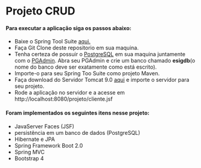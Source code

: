 # Projeto CRUD
<h4>Para executar a aplicação siga os passos abaixo:</h4>

<ul>
  <li>Baixe o Spring Tool Suite <a href="https://spring.io/tools" target="_blank">aqui.</a></li>
  <li>Faça Git Clone deste repositorio em sua maquina.</li>
  <li>Tenha certeza de possuir o <a href="https://www.postgresql.org/">PostgreSQL</a> em sua maquina juntamente com o <a href="https://www.pgadmin.org/">PGAdmin</a>. Abra seu PGAdmin e crie um banco chamado <b>esigdb</b>(o nome do banco deve ser exatamente como está escrito).</li> 
  <li>Importe-o para seu Spring Too Suite como projeto Maven.</li>
  <li>Faça download do Servidor Tomcat 9.0 <a href="https://tomcat.apache.org/download-90.cgi">aqui</a> e importe o servidor para seu projeto.</li>
  <li>Rode a aplicação no servidor e a acesse em http://localhost:8080/projeto/cliente.jsf</li>
</ul>

<h4>Foram implementados os seguintes itens nesse projeto:</h4>
<ul>
  <li>JavaServer Faces (JSF)</li>
  <li>persistência em um banco de dados (PostgreSQL)</li>
  <li>Hibernate e JPA</li>
  <li>Spring Framework Boot 2.0</li>
  <li>Spring MVC</li>
  <li>Bootstrap 4</li>
</ul>
